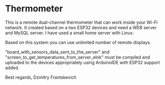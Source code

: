 # Thermometer

This is a remote dual-channel thermometer that can work inside your Wi-Fi network.
It created based on a two ESP32 devices and need a WEB server and MySQL server. I have used a small home server with Linux.

Based on this system you can use unlimited number of remote displays.

"board_with_sensors_data_sent_to_the_server" and "screen_to_get_temperatures_from_server_eInk" must be compiled and uploaded to the devices appropriately using ArduinoIDE with ESP32 support added.

Best regards,
Dzmitry Frantskevich
